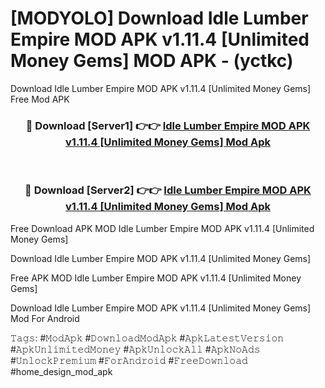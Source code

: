 # [MODYOLO] Download Idle Lumber Empire MOD APK v1.11.4 [Unlimited Money Gems] MOD APK - (yctkc)
Download Idle Lumber Empire MOD APK v1.11.4 [Unlimited Money Gems] Free Mod APK

<div align="center">
<h3>🔴 Download [Server1] 👉👉 <a href="https://apk-comot.site?title=Idle_Lumber_Empire_MOD_APK_v1.11.4_[Unlimited_Money_Gems]">Idle Lumber Empire MOD APK v1.11.4 [Unlimited Money Gems] Mod Apk</a></h3><br>

<h3>🔴 Download [Server2] 👉👉 <a href="https://apk-comot.site?title=Idle_Lumber_Empire_MOD_APK_v1.11.4_[Unlimited_Money_Gems]">Idle Lumber Empire MOD APK v1.11.4 [Unlimited Money Gems] Mod Apk</a></h3>
</div>


Free Download APK MOD Idle Lumber Empire MOD APK v1.11.4 [Unlimited Money Gems]

Download Idle Lumber Empire MOD APK v1.11.4 [Unlimited Money Gems] 

Free APK MOD Idle Lumber Empire MOD APK v1.11.4 [Unlimited Money Gems] 

Download Idle Lumber Empire MOD APK v1.11.4 [Unlimited Money Gems] Mod For Android

𝚃𝚊𝚐𝚜: #𝙼𝚘𝚍𝙰𝚙𝚔 #𝙳𝚘𝚠𝚗𝚕𝚘𝚊𝚍𝙼𝚘𝚍𝙰𝚙𝚔 #𝙰𝚙𝚔𝙻𝚊𝚝𝚎𝚜𝚝𝚅𝚎𝚛𝚜𝚒𝚘𝚗 #𝙰𝚙𝚔𝚄𝚗𝚕𝚒𝚖𝚒𝚝𝚎𝚍𝙼𝚘𝚗𝚎𝚢 #𝙰𝚙𝚔𝚄𝚗𝚕𝚘𝚌𝚔𝙰𝚕𝚕 #𝙰𝚙𝚔𝙽𝚘𝙰𝚍𝚜 #𝚄𝚗𝚕𝚘𝚌𝚔𝙿𝚛𝚎𝚖𝚒𝚞𝚖 #𝙵𝚘𝚛𝙰𝚗𝚍𝚛𝚘𝚒𝚍 #𝙵𝚛𝚎𝚎𝙳𝚘𝚠𝚗𝚕𝚘𝚊𝚍 #home_design_mod_apk